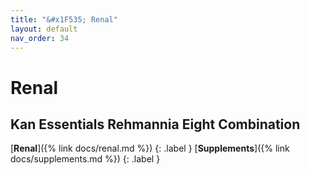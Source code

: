 ```yaml
---
title: "&#x1F535; Renal"
layout: default
nav_order: 34
---
```


# Renal


## Kan Essentials Rehmannia Eight Combination

[**Renal**]({% link docs/renal.md %})
{: .label }
[**Supplements**]({% link docs/supplements.md %})
{: .label }

<!-- Updated 2024-10-19 01:01:58.261546Z -->

